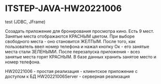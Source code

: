 # ITSTEP-JAVA-HW20221006
test (JDBC, JFrame)


Созадать приложение для бронирования просмотра кино.
Есть 9 мест. Занятые места отображаются КРАСНЫМ цветом.
При выборе свободного места - оно становится ЖЕЛТЫМ.
После того, как пользователь ввел номер телефона и 
нажал кнопку Ок - 
его занятые места стали ЗЕЛЕНЫМИ. 
После перезапуска приложения - 
всез занятые места горят КРАСНЫМ. 
В базе данных хранить занятое место
и номер телефона. 


HW20221006 - простая реализация - клиентское приложение с доступом к БД
HW20221006Server - серверная реализация
